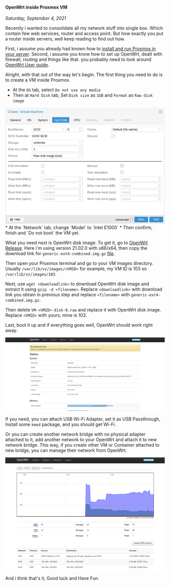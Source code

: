 #### OpenWrt inside Proxmox VM
_Saturday, September 4, 2021_

Recently i wanted to consolidate all my network stuff into single box. Which contain 
few web services, router and access point. But how exactly you put a router inside 
servers, well keep reading to find out how.

First, i assume you already had known how to 
[install and run Proxmox in your server](https://pve.proxmox.com/wiki/Installation). 
Second, i assume you know how to set up OpenWrt, dealt with firewall, routing and 
things like that. you probably need to look around 
[OpenWrt User guide](https://openwrt.org/docs/guide-user/start).

Alright, with that out of the way let's begin. The first thing you need to do is 
to create a VM inside Proxmox.

* At the `OS` tab, select `Do not use any media`
* Then at `Hard Disk` tab, Set `Disk size` as `1GB` and `Format` as `Raw disk image`
<div class="row">
	<div class="col-sm-3"></div>
	<div class="col-sm-6">
		<div class="img-thumbnail">
			<img class="img-fluid" loading="lazy" src="./posts/2021-09-04-openwrt-inside-proxmox-vm/01.png" alt="img">
		</div>
	</div>
	<div class="col-sm-3"></div>
</div>
* At the `Network` tab, change `Model` to `Intel E1000`
* Then confirm, finish and `Do not boot` the VM yet.

What you need next is OpenWrt disk image. To get it, go to 
[OpenWrt Release](https://downloads.openwrt.org/releases/). 
Here i'm using version 21.02.0 with x86/x64, then copy the download link for `generic-ext4-combined.img.gz` 
[file](https://downloads.openwrt.org/releases/21.02.0/targets/x86/64/). 

Then open your Proxmox terminal and go to your VM images directory. Usually `/var/lib/vz/images/<VMID>` 
for example, my VM ID is 103 so `/var/lib/vz/images/103`.

Next, use `wget <downloadlink>` to download OpenWrt disk image and extract it using `gzip -d <filename>`. 
Replace `<downloadlink>` with download link you obtain in previous step and replace `<filename>` with 
`generic-ext4-combined.img.gz`.

Then delete `VM-<VMID>-disk-0.raw` and replace it with OpenWrt disk image. Replace `<VMID>` with yours, 
mine is 103.

Last, boot it up and if everything goes well, OpenWrt should work right away.
<div class="row">
	<div class="col-sm-2"></div>
	<div class="col-sm-8">
		<div class="img-thumbnail">
			<img class="img-fluid" loading="lazy" src="./posts/2021-09-04-openwrt-inside-proxmox-vm/02.png" alt="img">
		</div>
	</div>
	<div class="col-sm-2"></div>
</div>

If you need, you can attach USB Wi-Fi Adapter, set it as USB Passthrough, Install some `kmod` package, 
and you should get Wi-Fi.

Or you can create another network bridge with no physical adapter attached to it, add another 
network to your OpenWrt and attach it to new network bridge. This way, if you create other VM or 
Container attached to new bridge, you can manage their network from OpenWrt.
<div class="row">
	<div class="col-sm-2"></div>
	<div class="col-sm-8">
		<div class="img-thumbnail">
			<img class="img-fluid" loading="lazy" src="./posts/2021-09-04-openwrt-inside-proxmox-vm/03.png" alt="img">
		</div>
	</div>
	<div class="col-sm-2"></div>
</div>

And i think that's it, Good luck and Have Fun.
